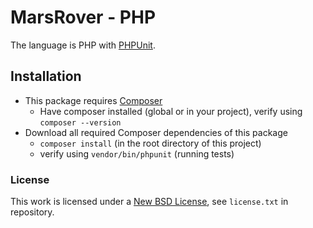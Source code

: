# MarsRover - PHP
The language is PHP with [PHPUnit](https://phpunit.de/).

## Installation
* This package requires [Composer](https://getcomposer.org/)
    * Have composer installed (global or in your project), verify using ```composer --version```
* Download all required Composer dependencies of this package
    * ```composer install``` (in the root directory of this project)
    * verify using ```vendor/bin/phpunit``` (running tests)

### License
This work is licensed under a [New BSD License](http://opensource.org/licenses/bsd-license.php), see `license.txt` in repository.
